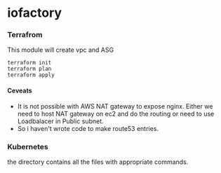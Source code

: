 # iofactory



### Terrafrom

This module will create vpc and ASG

```
terraform init
terraform plan
terraform apply
```

#### Ceveats 

- It is not possible with AWS NAT gateway to expose nginx. Either we need to host NAT gateway on ec2 and do the routing or need to use Loadbalacer in Public subnet.
- So i haven't wrote code to make route53 entries.



### Kubernetes

the directory contains all the files with appropriate commands.

